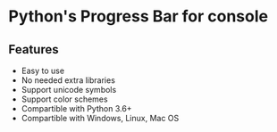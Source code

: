 # Python's Progress Bar for console

## Features
- Easy to use
- No needed extra libraries
- Support unicode symbols
- Support color schemes
- Compartible with Python 3.6+
- Compartible with Windows, Linux, Mac OS

